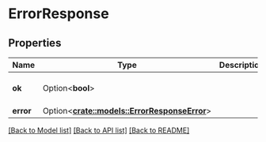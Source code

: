 # ErrorResponse

## Properties

Name | Type | Description | Notes
------------ | ------------- | ------------- | -------------
**ok** | Option<**bool**> |  | [optional][default to false]
**error** | Option<[**crate::models::ErrorResponseError**](ErrorResponse_error.md)> |  | [optional]

[[Back to Model list]](../README.md#documentation-for-models) [[Back to API list]](../README.md#documentation-for-api-endpoints) [[Back to README]](../README.md)


